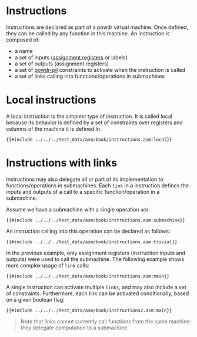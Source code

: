 # Instructions

Instructions are declared as part of a powdr virtual machine.
Once defined, they can be called by any function in this machine.
An instruction is composed of:
- a name
- a set of inputs ([assignment registers](./registers.md) or labels)
- a set of outputs (assignment registers)
- a set of [powdr-pil](../pil/) constraints to activate when the instruction is called
- a set of links calling into functions/operations in submachines

# Local instructions

A local instruction is the simplest type of instruction.
It is called local because its behavior is defined by a set of constraints over registers and columns of the machine it is defined in.

```
{{#include ../../../test_data/asm/book/instructions.asm:local}}
```

# Instructions with links

Instructions may also delegate all or part of its implementation to functions/operations in submachines.
Each `link` in a instruction defines the inputs and outputs of a call to a specific function/operation in a submachine.

Assume we have a submachine with a single operation `add`:
```
{{#include ../../../test_data/asm/book/instructions.asm:submachine}}
```

An instruction calling into this operation can be declared as follows:
```
{{#include ../../../test_data/asm/book/instructions.asm:trivial}}
```

In the previous example, only assignment registers (instruction inputs and outputs) were used to call the submachine.
The following example shows more complex usage of `link` calls:
```
{{#include ../../../test_data/asm/book/instructions.asm:main}}
```

A single instruction can activate multiple `links`, and may also include a set of constraints.
Furthermore, each link can be activated conditionally, based on a given boolean flag:
```
{{#include ../../../test_data/asm/book/instructions2.asm:main}}
```

> Note that links cannot currently call functions from the same machine: they delegate computation to a submachine.

